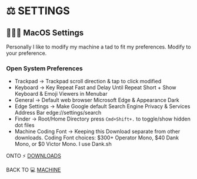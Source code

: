 # ⚖️ SETTINGS

## 👨🏻‍💻 MacOS Settings
Personally I like to modify my machine a tad to fit my preferences.
Modify to your preference.

### Open System Preferences

- Trackpad -> Trackpad scroll direction & tap to click modified
- Keyboard -> Key Repeat Fast and Delay Until Repeat Short + Show Keyboard & Emoji Viewers in Menubar
- General -> Default web browser Microsoft Edge & Appearance Dark
- Edge Settings -> Make Google default Search Engine Privacy & Services Address Bar edge://settings/search
- Finder -> Root/Home Directory press `Cmd+Shift+.` to toggle/show hidden dot files
- Machine Coding Font -> Keeping this Download separate from other downloads. Coding Font choices: $300+ Operator Mono, $40 Dank Mono, or $0 Victor Mono. I use Dank.sh 

ONTO ⚡️ [DOWNLOADS](./Downloads.md)

BACK TO 💻 [MACHINE](./Machine.md)

